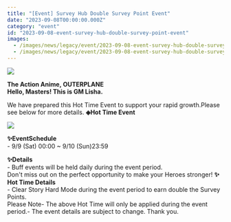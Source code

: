 ```yaml
---
title: "[Event] Survey Hub Double Survey Point Event"
date: "2023-09-08T00:00:00.000Z"
category: "event"
id: "2023-09-08-event-survey-hub-double-survey-point-event"
images:
  - /images/news/legacy/event/2023-09-08-event-survey-hub-double-survey-point-event/989e5e5810aa4066bc3b4e53d53359e8.webp
  - /images/news/legacy/event/2023-09-08-event-survey-hub-double-survey-point-event/3dc7809a1bfd4b239a2dfccb54dbcb4d_002.webp
---
```


![](/images/news/legacy/event/2023-09-08-event-survey-hub-double-survey-point-event/989e5e5810aa4066bc3b4e53d53359e8.webp)  
  

**The Action Anime, OUTERPLANE  
Hello, Masters! This is GM Lisha.**  
  
We have prepared this Hot Time Event to support your rapid growth.Please see below for more details. **◈Hot Time Event**

![](/images/news/legacy/event/2023-09-08-event-survey-hub-double-survey-point-event/3dc7809a1bfd4b239a2dfccb54dbcb4d_002.webp)  
  
**✨EventSchedule**  
\- 9/9 (Sat) 00:00 ~ 9/10 (Sun)23:59

  
**✨Details**  
\- Buff events will be held daily during the event period.  
Don't miss out on the perfect opportunity to make your Heroes stronger! **✨ Hot Time Details**  
\- Clear Story Hard Mode during the event period to earn double the Survey Points.  
Please Note- The above Hot Time will only be applied during the event period.- The event details are subject to change. Thank you.
